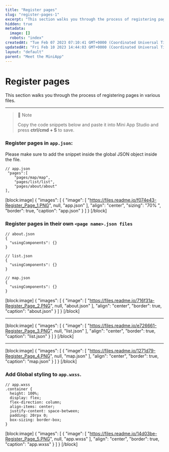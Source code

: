 ```yaml
---
title: "Register pages"
slug: "register-pages-1"
excerpt: "This section walks you through the process of registering pages in various files."
hidden: true
metadata: 
  image: []
  robots: "index"
createdAt: "Tue Feb 07 2023 07:10:41 GMT+0000 (Coordinated Universal Time)"
updatedAt: "Fri Feb 10 2023 14:44:03 GMT+0000 (Coordinated Universal Time)"
layout: "default"
parent: "Meet the MiniApp"
---
```

# Register pages 
This section walks you through the process of registering pages in various files.

***

> 📝 Note
> 
> Copy the code snippets below and paste it into Mini App Studio and press **ctrl/cmd + S** to save.

### Register pages in `app.json`:

 Please make sure to add the snippet inside the global JSON object inside the file.

```Text
// app.json
 "pages":[
    "pages/map/map",
    "pages/list/list",
    "pages/about/about"
],
```

[block:image]
{
  "images": [
    {
      "image": [
        "https://files.readme.io/f074e43-Register_Page_1.PNG",
        null,
        "app.json"
      ],
      "align": "center",
      "sizing": "70% ",
      "border": true,
      "caption": "app.json"
    }
  ]
}
[/block]


### Register pages in their own `<page name>.json files`

```Text
// about.json
{
  "usingComponents": {}
}
```
```Text
// list.json
{
  "usingComponents": {}
}
```
```Text
// map.json
{
  "usingComponents": {}
}
```

[block:image]
{
  "images": [
    {
      "image": [
        "https://files.readme.io/716f31a-Register_Page_2.PNG",
        null,
        "about.json"
      ],
      "align": "center",
      "border": true,
      "caption": "about.json"
    }
  ]
}
[/block]


***

[block:image]
{
  "images": [
    {
      "image": [
        "https://files.readme.io/e726661-Register_Page_3.PNG",
        null,
        "list.json"
      ],
      "align": "center",
      "border": true,
      "caption": "list.json"
    }
  ]
}
[/block]


***

[block:image]
{
  "images": [
    {
      "image": [
        "https://files.readme.io/1271d79-Register_Page_4.PNG",
        null,
        "map.json"
      ],
      "align": "center",
      "border": true,
      "caption": "map.json"
    }
  ]
}
[/block]


### Add Global styling to `app.wxss`.

```Text
// app.wxss
.container {
  height: 100%;
  display: flex;
  flex-direction: column;
  align-items: center;
  justify-content: space-between;
  padding: 20rpx 0;
  box-sizing: border-box;
}
```

[block:image]
{
  "images": [
    {
      "image": [
        "https://files.readme.io/14d03be-Register_Page_5.PNG",
        null,
        "app.wxss"
      ],
      "align": "center",
      "border": true,
      "caption": "app.wxss"
    }
  ]
}
[/block]
